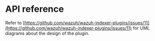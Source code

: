 # API reference

Refer to [https://github.com/wazuh/wazuh-indexer-plugins/issues/11](https://github.com/wazuh/wazuh-indexer-plugins/issues/11) for UML diagrams about the design of the plugin.
